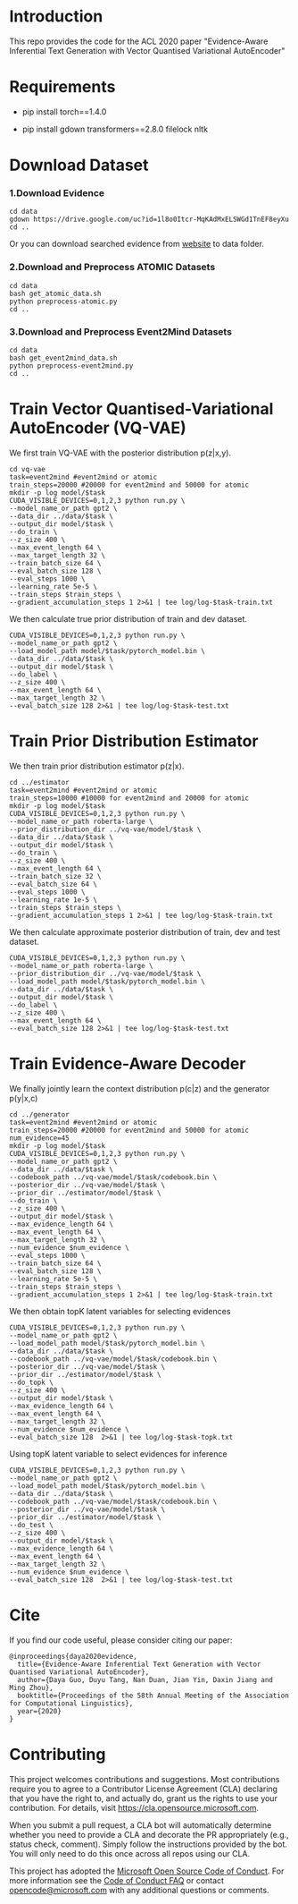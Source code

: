 # Introduction

This repo provides the code for the ACL 2020 paper "Evidence-Aware Inferential Text Generation with Vector Quantised Variational AutoEncoder"



# Requirements

- pip install torch==1.4.0

- pip install gdown transformers==2.8.0 filelock nltk

  

# Download Dataset

###  1.Download Evidence

```shell
cd data
gdown https://drive.google.com/uc?id=1l8o0Itcr-MqKAdMxELSWGd1TnEF8eyXu
cd ..
```

Or you can download searched evidence from [website](https://drive.google.com/open?id=1l8o0Itcr-MqKAdMxELSWGd1TnEF8eyXu) to data folder.

### 2.Download and Preprocess ATOMIC Datasets

```shell
cd data
bash get_atomic_data.sh
python preprocess-atomic.py
cd ..
```

### 3.Download and Preprocess Event2Mind Datasets

```shell
cd data
bash get_event2mind_data.sh
python preprocess-event2mind.py
cd ..
```



# Train Vector Quantised-Variational AutoEncoder (VQ-VAE)

We first train VQ-VAE with the posterior distribution p(z|x,y).

```shell
cd vq-vae
task=event2mind #event2mind or atomic
train_steps=20000 #20000 for event2mind and 50000 for atomic
mkdir -p log model/$task
CUDA_VISIBLE_DEVICES=0,1,2,3 python run.py \
--model_name_or_path gpt2 \
--data_dir ../data/$task \
--output_dir model/$task \
--do_train \
--z_size 400 \
--max_event_length 64 \
--max_target_length 32 \
--train_batch_size 64 \
--eval_batch_size 128 \
--eval_steps 1000 \
--learning_rate 5e-5 \
--train_steps $train_steps \
--gradient_accumulation_steps 1 2>&1 | tee log/log-$task-train.txt
```

We then calculate true prior distribution of train and dev dataset.

```shell
CUDA_VISIBLE_DEVICES=0,1,2,3 python run.py \
--model_name_or_path gpt2 \
--load_model_path model/$task/pytorch_model.bin \
--data_dir ../data/$task \
--output_dir model/$task \
--do_label \
--z_size 400 \
--max_event_length 64 \
--max_target_length 32 \
--eval_batch_size 128 2>&1 | tee log/log-$task-test.txt
```



# Train Prior Distribution Estimator

We then train prior distribution estimator p(z|x).

```shell
cd ../estimator
task=event2mind #event2mind or atomic
train_steps=10000 #10000 for event2mind and 20000 for atomic
mkdir -p log model/$task
CUDA_VISIBLE_DEVICES=0,1,2,3 python run.py \
--model_name_or_path roberta-large \
--prior_distribution_dir ../vq-vae/model/$task \
--data_dir ../data/$task \
--output_dir model/$task \
--do_train \
--z_size 400 \
--max_event_length 64 \
--train_batch_size 32 \
--eval_batch_size 64 \
--eval_steps 1000 \
--learning_rate 1e-5 \
--train_steps $train_steps \
--gradient_accumulation_steps 1 2>&1 | tee log/log-$task-train.txt
```

We then calculate approximate posterior distribution of train, dev and test dataset.

```shell
CUDA_VISIBLE_DEVICES=0,1,2,3 python run.py \
--model_name_or_path roberta-large \
--prior_distribution_dir ../vq-vae/model/$task \
--load_model_path model/$task/pytorch_model.bin \
--data_dir ../data/$task \
--output_dir model/$task \
--do_label \
--z_size 400 \
--max_event_length 64 \
--eval_batch_size 128 2>&1 | tee log/log-$task-test.txt
```



# Train Evidence-Aware Decoder

We finally jointly learn the context distribution p(c|z) and the generator p(y|x,c)

```shell
cd ../generator
task=event2mind #event2mind or atomic
train_steps=20000 #20000 for event2mind and 50000 for atomic
num_evidence=45
mkdir -p log model/$task
CUDA_VISIBLE_DEVICES=0,1,2,3 python run.py \
--model_name_or_path gpt2 \
--data_dir ../data/$task \
--codebook_path ../vq-vae/model/$task/codebook.bin \
--posterior_dir ../vq-vae/model/$task \
--prior_dir ../estimator/model/$task \
--do_train \
--z_size 400 \
--output_dir model/$task \
--max_evidence_length 64 \
--max_event_length 64 \
--max_target_length 32 \
--num_evidence $num_evidence \
--eval_steps 1000 \
--train_batch_size 64 \
--eval_batch_size 128 \
--learning_rate 5e-5 \
--train_steps $train_steps \
--gradient_accumulation_steps 1 2>&1 | tee log/log-$task-train.txt
```

We then obtain topK latent variables for selecting evidences

```shell
CUDA_VISIBLE_DEVICES=0,1,2,3 python run.py \
--model_name_or_path gpt2 \
--load_model_path model/$task/pytorch_model.bin \
--data_dir ../data/$task \
--codebook_path ../vq-vae/model/$task/codebook.bin \
--posterior_dir ../vq-vae/model/$task \
--prior_dir ../estimator/model/$task \
--do_topk \
--z_size 400 \
--output_dir model/$task \
--max_evidence_length 64 \
--max_event_length 64 \
--max_target_length 32 \
--num_evidence $num_evidence \
--eval_batch_size 128  2>&1 | tee log/log-$task-topk.txt
```

Using topK latent variable to select evidences for inference

```shell
CUDA_VISIBLE_DEVICES=0,1,2,3 python run.py \
--model_name_or_path gpt2 \
--load_model_path model/$task/pytorch_model.bin \
--data_dir ../data/$task \
--codebook_path ../vq-vae/model/$task/codebook.bin \
--posterior_dir ../vq-vae/model/$task \
--prior_dir ../estimator/model/$task \
--do_test \
--z_size 400 \
--output_dir model/$task \
--max_evidence_length 64 \
--max_event_length 64 \
--max_target_length 32 \
--num_evidence $num_evidence \
--eval_batch_size 128  2>&1 | tee log/log-$task-test.txt
```


# Cite
If you find our code useful, please consider citing our paper:
```
@inproceedings{daya2020evidence,
  title={Evidence-Aware Inferential Text Generation with Vector Quantised Variational AutoEncoder},
  author={Daya Guo, Duyu Tang, Nan Duan, Jian Yin, Daxin Jiang and Ming Zhou},
  booktitle={Proceedings of the 58th Annual Meeting of the Association for Computational Linguistics},
  year={2020}
}
```


# Contributing

This project welcomes contributions and suggestions.  Most contributions require you to agree to a
Contributor License Agreement (CLA) declaring that you have the right to, and actually do, grant us
the rights to use your contribution. For details, visit https://cla.opensource.microsoft.com.

When you submit a pull request, a CLA bot will automatically determine whether you need to provide
a CLA and decorate the PR appropriately (e.g., status check, comment). Simply follow the instructions
provided by the bot. You will only need to do this once across all repos using our CLA.

This project has adopted the [Microsoft Open Source Code of Conduct](https://opensource.microsoft.com/codeofconduct/).
For more information see the [Code of Conduct FAQ](https://opensource.microsoft.com/codeofconduct/faq/) or
contact [opencode@microsoft.com](mailto:opencode@microsoft.com) with any additional questions or comments.
